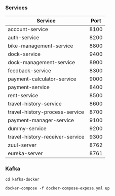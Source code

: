 ### Services

| Service  |  Port |
| ------------ | ------------ |
| account-service  | 8100  |
| auth-service  | 8200  |
| bike-management-service  | 8800  |
| dock-service  | 9400  |
| dock-management-service  | 8900  |
| feedback-service  | 8300  |
| payment-calculator-service  | 9000  |
| payment-service  | 8400  |
| rent-service  | 8500  |
| travel-history-service  | 8600  |
| travel-history-process-service  | 8700  |
| payment-manager-service  | 9100  |
| dummy-service  | 9200  |
| travel-history-receiver-service  | 9300  |
| zuul-server  | 8762  |
| eureka-server  | 8761  ||

### Kafka
```cd kafka-docker```

```docker-compose -f docker-compose-expose.yml up```